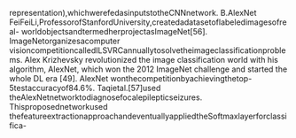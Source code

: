 representation),whichwerefedasinputstotheCNNnetwork.
B.AlexNet
FeiFeiLi,ProfessorofStanfordUniversity,createdadatasetoflabeledimagesofreal-
worldobjectsandtermedherprojectasImageNet[56]. ImageNetorganizesacomputer
visioncompetitioncalledILSVRCannuallytosolvetheimageclassificationproblems. Alex
Krizhevsky revolutionized the image classification world with his algorithm, AlexNet,
which won the 2012 ImageNet challenge and started the whole DL era [49]. AlexNet
wonthecompetitionbyachievingthetop-5testaccuracyof84.6%. Taqietal.[57]used
theAlexNetnetworktodiagnosefocalepilepticseizures. Thisproposednetworkused
thefeatureextractionapproachandeventuallyappliedtheSoftmaxlayerforclassifica-